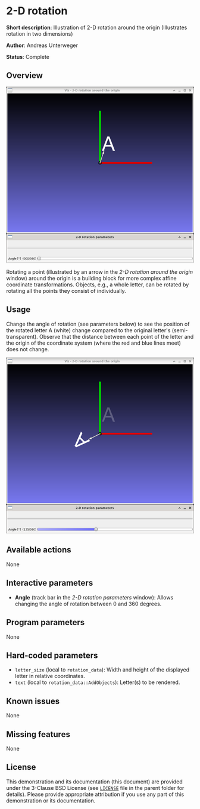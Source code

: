 2-D rotation
============

**Short description**: Illustration of 2-D rotation around the origin (Illustrates rotation in two dimensions)

**Author**: Andreas Unterweger

**Status**: Complete

Overview
--------

![Screenshot](../screenshots/rotation2d.png)

Rotating a point (illustrated by an arrow in the *2-D rotation around the origin* window) around the origin is a building block for more complex affine coordinate transformations. Objects, e.g., a whole letter, can be rotated by rotating all the points they consist of individually.

Usage
-----

Change the angle of rotation (see parameters below) to see the position of the rotated letter A (white) change compared to the original letter's (semi-transparent). Observe that the distance between each point of the letter and the origin of the coordinate system (where the red and blue lines meet) does not change.

![Screenshot after rotating the letter around the origin](../screenshots/rotation2d_135.png)

Available actions
-----------------

None

Interactive parameters
----------------------

* **Angle** (track bar in the *2-D rotation parameters* window): Allows changing the angle of rotation between 0 and 360 degrees.

Program parameters
------------------

None

Hard-coded parameters
---------------------

* `letter_size` (local to `rotation_data`): Width and height of the displayed letter in relative coordinates.
* `text` (local to `rotation_data::AddObjects`): Letter(s) to be rendered.

Known issues
------------

None

Missing features
----------------

None

License
-------

This demonstration and its documentation (this document) are provided under the 3-Clause BSD License (see [`LICENSE`](../LICENSE) file in the parent folder for details). Please provide appropriate attribution if you use any part of this demonstration or its documentation.